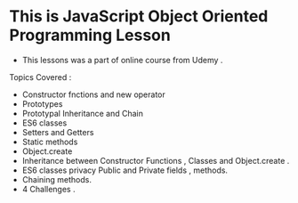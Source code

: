 # This is JavaScript Object Oriented Programming Lesson 
- This lessons was a part of online course from Udemy .

Topics Covered :
- Constructor fnctions and new operator 
- Prototypes 
- Prototypal Inheritance and Chain 
- ES6 classes
- Setters and Getters 
- Static methods
- Object.create
- Inheritance between Constructor Functions , Classes and Object.create .
- ES6 classes privacy Public and Private fields , methods.
- Chaining methods.
- 4 Challenges .